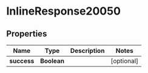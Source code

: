 
# InlineResponse20050

## Properties
Name | Type | Description | Notes
------------ | ------------- | ------------- | -------------
**success** | **Boolean** |  |  [optional]



